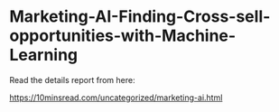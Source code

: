# Marketing-AI-Finding-Cross-sell-opportunities-with-Machine-Learning


Read the details report from here:

https://10minsread.com/uncategorized/marketing-ai.html
